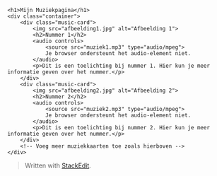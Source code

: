     <h1>Mijn Muziekpagina</h1>
    <div class="container">
        <div class="music-card">
            <img src="afbeelding1.jpg" alt="Afbeelding 1">
            <h2>Nummer 1</h2>
            <audio controls>
                <source src="muziek1.mp3" type="audio/mpeg">
                Je browser ondersteunt het audio-element niet.
            </audio>
            <p>Dit is een toelichting bij nummer 1. Hier kun je meer informatie geven over het nummer.</p>
        </div>
        <div class="music-card">
            <img src="afbeelding2.jpg" alt="Afbeelding 2">
            <h2>Nummer 2</h2>
            <audio controls>
                <source src="muziek2.mp3" type="audio/mpeg">
                Je browser ondersteunt het audio-element niet.
            </audio>
            <p>Dit is een toelichting bij nummer 2. Hier kun je meer informatie geven over het nummer.</p>
        </div>
        <!-- Voeg meer muziekkaarten toe zoals hierboven -->
    </div>
</body>
</html>



> Written with [StackEdit](https://stackedit.io/).
<!--stackedit_data:
eyJoaXN0b3J5IjpbMTE2NTM3NzQ4Ml19
-->